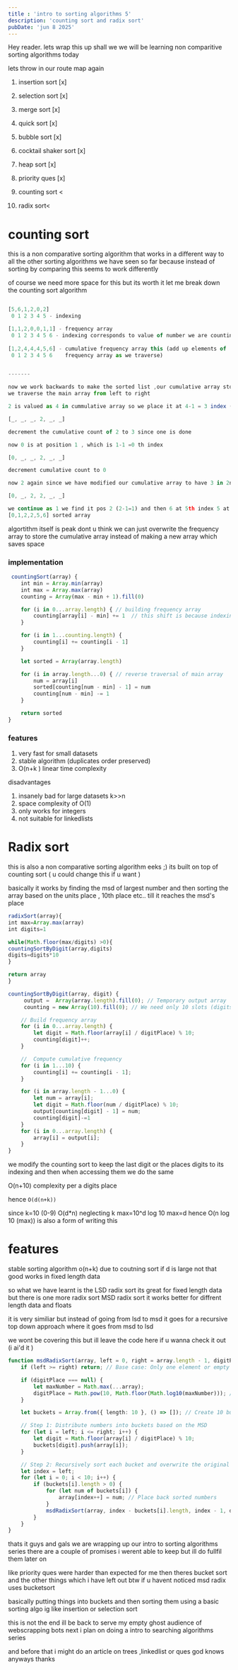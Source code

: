 ```yaml
---
title : 'intro to sorting algorithms 5'
description: 'counting sort and radix sort'
pubDate: 'jun 8 2025'
---
```



Hey reader. lets wrap this up shall we we will be learning non comparitive sorting algorithms today

lets throw in our route map again

1) insertion sort [x]
2) selection sort [x]

3) merge sort [x]
5) quick sort [x]

6) bubble sort [x]
7) cocktail shaker sort [x]

8) heap sort [x]
9) priority ques [x]

10) counting sort <
11) radix sort<



# counting sort 

this is a  non comparative sorting algorithm that works in a different way to all the other sorting algorithms we have seen so far
because instead of sorting by comparing this seems to work differently 


of course we need more space for this but its worth it let me break down the counting sort algorithm 

```ts

[5,6,1,2,0,2]
 0 1 2 3 4 5 - indexing

[1,1,2,0,0,1,1] - frequency array
 0 1 2 3 4 5 6 - indexing corresponds to value of number we are counting
 
[1,2,4,4,4,5,6] - cumulative frequency array this (add up elements of            
 0 1 2 3 4 5 6    frequency array as we traverse)


-------

now we work backwards to make the sorted list ,our cumulative array stores the position of elements , the key is indexing 
we traverse the main array from left to right 

2 is valued as 4 in cummulative array so we place it at 4-1 = 3 index (indexing starts from 0)

[_, _, _, 2, _, _]

decrement the cumulative count of 2 to 3 since one is done 

now 0 is at position 1 , which is 1-1 =0 th index

[0, _, _, 2, _, _]

decrement cumulative count to 0 

now 2 again since we have modified our cumulative array to have 3 in 2nd index from the first step we place 2 at 3-1=2th index

[0, _, 2, 2, _, _]

we continue as 1 we find it pos 2 (2-1=1) and then 6 at 5th index 5 at 4th index
[0,1,2,2,5,6] sorted array 

``` 

algortithm itself is peak dont u think we can just overwrite the frequency array to store the cumulative array instead of making a new array which saves space 

### implementation
```ts
 countingSort(array) {
    int min = Array.min(array)
    int max = Array.max(array)
    counting = Array(max - min + 1).fill(0)

    for (i in 0...array.length) { // building frequency array
        counting[array[i] - min] += 1  // this shift is because indexing of counting is smaller than array so we shift it by min 
    }

    for (i in 1...counting.length) {
        counting[i] += counting[i - 1]
    }

    let sorted = Array(array.length)

    for (i in array.length...0) { // reverse traversal of main array
        num = array[i]
        sorted[counting[num - min] - 1] = num
        counting[num - min] -= 1 
    }

    return sorted
}

```


### features

1) very fast for small datasets
2) stable algorithm (duplicates order preserved)
3) O(n+k ) linear time complexity


disadvantages
1) insanely bad for large datasets k>>n
2) space complexity of O(1)
3) only works for integers 
4) not suitable for linkedlists



# Radix sort 

this is also a non comparative sorting algorithm eeks ;)
its built on top of counting sort ( u could change this if u want )

basically it works by finding the msd of largest number and then sorting the array based on the units place , 10th place etc.. till it reaches the msd's place



```ts
radixSort(array){
int max=Array.max(array)
int digits=1

while(Math.floor(max/digits) >0){
countingSortByDigit(array,digits)
digits=digits*10
}

return array
}

countingSortByDigit(array, digit) {
     output =  Array(array.length).fill(0); // Temporary output array
     counting = new Array(10).fill(0); // We need only 10 slots (digits 0-9)

    // Build frequency array
    for (i in 0...array.length) {
        let digit = Math.floor(array[i] / digitPlace) % 10;
        counting[digit]++; 
    }

    //  Compute cumulative frequency
    for (i in 1...10) {
        counting[i] += counting[i - 1];
    }

    for (i in array.length - 1...0) {
        let num = array[i];
        let digit = Math.floor(num / digitPlace) % 10;
        output[counting[digit] - 1] = num; 
        counting[digit]-=1
    }
    for (i in 0...array.length) {
        array[i] = output[i];
    }
}

```
we modify the counting sort to keep the last digit or the places digits to its indexing and then when accessing them we do the same 

O(n+10) complexity per a digits place 

hence `O(d(n+k))`

since k=10 (0-9)
O(d*n) neglecting k 
max=10^d
log 10 max=d
hence O(n log 10 (max)) is also a form of writing this 

# features 
stable sorting algorithm 
o(n+k) due to coutning sort
if d is large not that good 
works in fixed length data 

so what we have learnt is the LSD radix sort its great for fixed length data but there is one more radix sort MSD radix sort it works better for diffrent length data and floats


it is very similiar but instead of going from lsd to msd it goes for a recursive top down approach where it goes from msd to lsd 

we wont be covering this but ill leave the code here if u wanna check it out (i ai'd it )

```ts
function msdRadixSort(array, left = 0, right = array.length - 1, digitPlace = null) {
    if (left >= right) return; // Base case: Only one element or empty

    if (digitPlace === null) {
        let maxNumber = Math.max(...array);
        digitPlace = Math.pow(10, Math.floor(Math.log10(maxNumber))); // Start from highest power of 10
    }

    let buckets = Array.from({ length: 10 }, () => []); // Create 10 buckets for digits 0-9

    // Step 1: Distribute numbers into buckets based on the MSD
    for (let i = left; i <= right; i++) {
        let digit = Math.floor(array[i] / digitPlace) % 10;
        buckets[digit].push(array[i]);
    }

    // Step 2: Recursively sort each bucket and overwrite the original array
    let index = left;
    for (let i = 0; i < 10; i++) {
        if (buckets[i].length > 0) {
            for (let num of buckets[i]) {
                array[index++] = num; // Place back sorted numbers
            }
            msdRadixSort(array, index - buckets[i].length, index - 1, digitPlace / 10); // Recursive call for the next digit place
        }
    }
}
```

thats it guys and gals we are wrapping up our intro to sorting algorithms series there are a couple of promises i werent able to keep but ill do fullfil them later on 

like priority ques were harder than expected for me then theres bucket sort and the other things which i have left out btw if u havent noticed msd radix uses bucketsort


basically putting things into buckets and then sorting them using a basic sorting algo ig like insertion or selection sort

this is not the end ill be back to serve my empty ghost audience of webscrapping bots 
next i plan on doing a intro to searching algorithms series 

and before that i might do an article on trees ,linkedlist or ques god knows anyways thanks 


